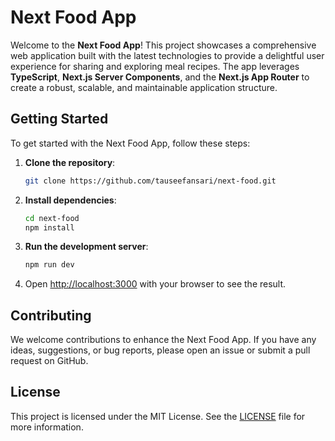 # Next Food App

Welcome to the **Next Food App**! This project showcases a comprehensive web application built with the latest technologies to provide a delightful user experience for sharing and exploring meal recipes. The app leverages **TypeScript**, **Next.js Server Components**, and the **Next.js App Router** to create a robust, scalable, and maintainable application structure.

## Getting Started

To get started with the Next Food App, follow these steps:

1. **Clone the repository**:

   ```bash
   git clone https://github.com/tauseefansari/next-food.git
   ```

2. **Install dependencies**:

   ```bash
   cd next-food
   npm install
   ```

3. **Run the development server**:

   ```bash
   npm run dev
   ```

4. Open [http://localhost:3000](http://localhost:3000) with your browser to see the result.

## Contributing

We welcome contributions to enhance the Next Food App. If you have any ideas, suggestions, or bug reports, please open an issue or submit a pull request on GitHub.

## License

This project is licensed under the MIT License. See the [LICENSE](LICENSE) file for more information.
